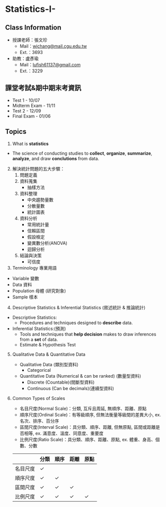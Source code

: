 # Statistics-I-

## Class Information
- 授課老師：張文珍
    - Mail：wjchang@mail.cgu.edu.tw
    - Ext.：3693
- 助教：盧彥瑜
    - Mail：lufish61137@gmail.com
    - Ext.：3229

## 課堂考試&期中期末考資訊
- Test 1 - 10/07
- Midterm Exam - 11/11
- Test 2 - 12/09
- Final Exam - 01/06

## Topics
1. What is __statistics__
- The science of conducting studies to **collect**, **organize**, **summarize**, **analyze**, and draw **conclutions** from data.
2. 解決統計問題的五大步驟：
    1. 問題定義
    2. 資料蒐集
        - 抽樣方法
    3. 資料整理
        - 中央趨勢量數
        - 分散量數
        - 統計圖表
    4. 資料分析
        - 常用統計量
        - 信賴區間
        - 假設檢定
        - 變異數分析(ANOVA)
        - 迴歸分析
    5. 結論與決策
        - 可信度
3. Terminology 專業用語
- Variable 變數
- Data 資料
- Population 母體 (研究對象)
- Sample 樣本
4. Descriptive Statistics & Inferential Statistics (敘述統計 & 推論統計)
- Descriptive Statistics:
    - Procedures and techniques designed to **__describe__** data.
- Inferential Statistics:(預測)
    - Tools and techniques that **__help decision__** makes to draw inferences from a __set__ of data.
    - Estimate & Hypothesis Test
5. Qualitative Data & Quantitative Data
    - Qualitative Data (類別型資料)
        - Categorical
    - Quantitative Data (Numerical & can be ranked) (數量型資料)
        - Discrete (Countable)(間斷型資料)
        - Continuous (Can be decimals)(連續型資料)
6. Common Types of Scales
    - 名目尺度(Normal Scale)：分類, 互斥且周延, 無順序、距離、原點
    - 順序尺度(Ordinal Scale)：有等級順序, 但無法衡量等級間的差異大小, ex. 名次、排序、百分序
    - 區間尺度(Interval Scale)：具分類、順序、距離, 但無原點, 區間或距離是否相等, ex. 滿意度、溫度、同意度、重要度
    - 比例尺度(Ratio Scale)：具分類、順序、距離、原點, ex. 體重、身高、個數、分數

    |          | 分類 | 順序 | 距離 | 原點 |
    |----------|------|------|------|------|
    | 名目尺度 | ✓    |      |      |      |
    | 順序尺度 | ✓    | ✓    |      |      |
    | 區間尺度 | ✓    | ✓    | ✓    |      |
    | 比例尺度 | ✓    | ✓    | ✓    | ✓    |